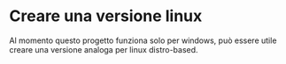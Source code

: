 # Creare una versione linux
Al momento questo progetto funziona solo per windows, può essere utile creare una versione analoga per linux distro-based.
